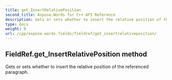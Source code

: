 ```yaml
---
title: get_InsertRelativePosition
second_title: Aspose.Words for C++ API Reference
description: Gets or sets whether to insert the relative position of the referenced paragraph. 
type: docs
weight: 0
url: /cpp/aspose.words.fields/fieldref/get_insertrelativeposition/
---
```

## FieldRef.get_InsertRelativePosition method


Gets or sets whether to insert the relative position of the referenced paragraph.

